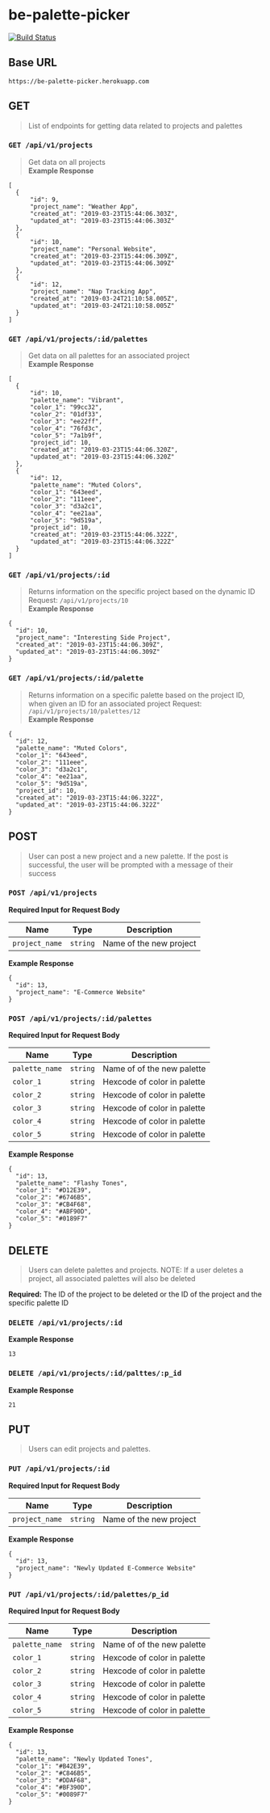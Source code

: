 # be-palette-picker

[![Build Status](https://travis-ci.org/geet084/be-palette-picker.svg?branch=master)](https://travis-ci.com/geet084/be-palette-picker)

## Base URL
```https://be-palette-picker.herokuapp.com```

## GET
> List of endpoints for getting data related to projects and palettes

### ```GET /api/v1/projects```
> Get data on all projects   
**Example Response**
```
[
  {
      "id": 9,
      "project_name": "Weather App",
      "created_at": "2019-03-23T15:44:06.303Z",
      "updated_at": "2019-03-23T15:44:06.303Z"
  },
  {
      "id": 10,
      "project_name": "Personal Website",
      "created_at": "2019-03-23T15:44:06.309Z",
      "updated_at": "2019-03-23T15:44:06.309Z"
  },
  {
      "id": 12,
      "project_name": "Nap Tracking App",
      "created_at": "2019-03-24T21:10:58.005Z",
      "updated_at": "2019-03-24T21:10:58.005Z"
  }
]
```  
### ```GET /api/v1/projects/:id/palettes```
> Get data on all palettes for an associated project    
**Example Response**
```
[
  {
      "id": 10,
      "palette_name": "Vibrant",
      "color_1": "99cc32",
      "color_2": "01df33",
      "color_3": "ee22ff",
      "color_4": "76fd3c",
      "color_5": "7a1b9f",
      "project_id": 10,
      "created_at": "2019-03-23T15:44:06.320Z",
      "updated_at": "2019-03-23T15:44:06.320Z"
  },
  {
      "id": 12,
      "palette_name": "Muted Colors",
      "color_1": "643eed",
      "color_2": "111eee",
      "color_3": "d3a2c1",
      "color_4": "ee21aa",
      "color_5": "9d519a",
      "project_id": 10,
      "created_at": "2019-03-23T15:44:06.322Z",
      "updated_at": "2019-03-23T15:44:06.322Z"
  }
]
```    
### ```GET /api/v1/projects/:id```  
>Returns information on the specific project based on the dynamic ID   
Request: ```/api/v1/projects/10```  
**Example Response** 
```
{
  "id": 10,
  "project_name": "Interesting Side Project",
  "created_at": "2019-03-23T15:44:06.309Z",
  "updated_at": "2019-03-23T15:44:06.309Z"
}
```  
### ```GET /api/v1/projects/:id/palette```  
> Returns information on a specific palette based on the project ID, when given an ID for an associated project
Request: ```/api/v1/projects/10/palettes/12```  
**Example Response**  
```
{
  "id": 12,
  "palette_name": "Muted Colors",
  "color_1": "643eed",
  "color_2": "111eee",
  "color_3": "d3a2c1",
  "color_4": "ee21aa",
  "color_5": "9d519a",
  "project_id": 10,
  "created_at": "2019-03-23T15:44:06.322Z",
  "updated_at": "2019-03-23T15:44:06.322Z"
}
```
## POST
> User can post a new project and a new palette. If the post is successful, the user will be prompted with a message of their success

### ```POST /api/v1/projects```  
**Required Input for Request Body**  

| Name       | Type          | Description  |
| ------------ | :---: | --- |
| `project_name`| `string` | Name of the new project |

  
**Example Response**
```
{
  "id": 13,
  "project_name": "E-Commerce Website"
}
```  

### ```POST /api/v1/projects/:id/palettes```   
**Required Input for Request Body**  

| Name       | Type          | Description  |
| ------------- | :------------: | ----- |
| `palette_name` | `string` | Name of of the new palette |
| `color_1`      | `string`      |   Hexcode of color in palette |
| `color_2`  | `string`     |    Hexcode of color in palette |
|`color_3` | `string` |  Hexcode of color in palette |
|`color_4` | `string` |  Hexcode of color in palette |
|`color_5` | `string` |  Hexcode of color in palette |
   

**Example Response**
```
{
  "id": 13,
  "palette_name": "Flashy Tones",
  "color_1": "#D12E39",
  "color_2": "#6746B5",
  "color_3": "#CB4F68",
  "color_4": "#ABF90D",
  "color_5": "#0189F7"
}
```  
## DELETE  
> Users can delete palettes and projects. NOTE: If a user deletes a project, all associated palettes will also be deleted

**Required:**
The ID of the project to be deleted or the ID of the project and the specific palette ID 
### ```DELETE /api/v1/projects/:id``` 
**Example Response**
```
13
```
### ```DELETE /api/v1/projects/:id/palttes/:p_id```  
**Example Response**
```
21
```

## PUT
> Users can edit projects and palettes.

### ```PUT /api/v1/projects/:id```  
**Required Input for Request Body**  

| Name       | Type          | Description  |
| ------------- | :-------------: | ----- |
| `project_name`| `string` | Name of the new project |

  
**Example Response**
```
{
  "id": 13,
  "project_name": "Newly Updated E-Commerce Website"
}
```  

### ```PUT /api/v1/projects/:id/palettes/p_id```   
**Required Input for Request Body**  

| Name       | Type          | Description  |
| ------------- | :-------------: | ----- |
| `palette_name`      | `string` | Name of of the new palette |
| `color_1`      | `string`      |   Hexcode of color in palette |
| `color_2`  | `string`     |    Hexcode of color in palette |
| `color_3` | `string` |  Hexcode of color in palette |
| `color_4` | `string` |  Hexcode of color in palette |
| `color_5` | `string` |  Hexcode of color in palette |
   

**Example Response**
```
{
  "id": 13,
  "palette_name": "Newly Updated Tones",
  "color_1": "#B42E39",
  "color_2": "#C846B5",
  "color_3": "#DDAF68",
  "color_4": "#BF390D",
  "color_5": "#0089F7"
}
```  
